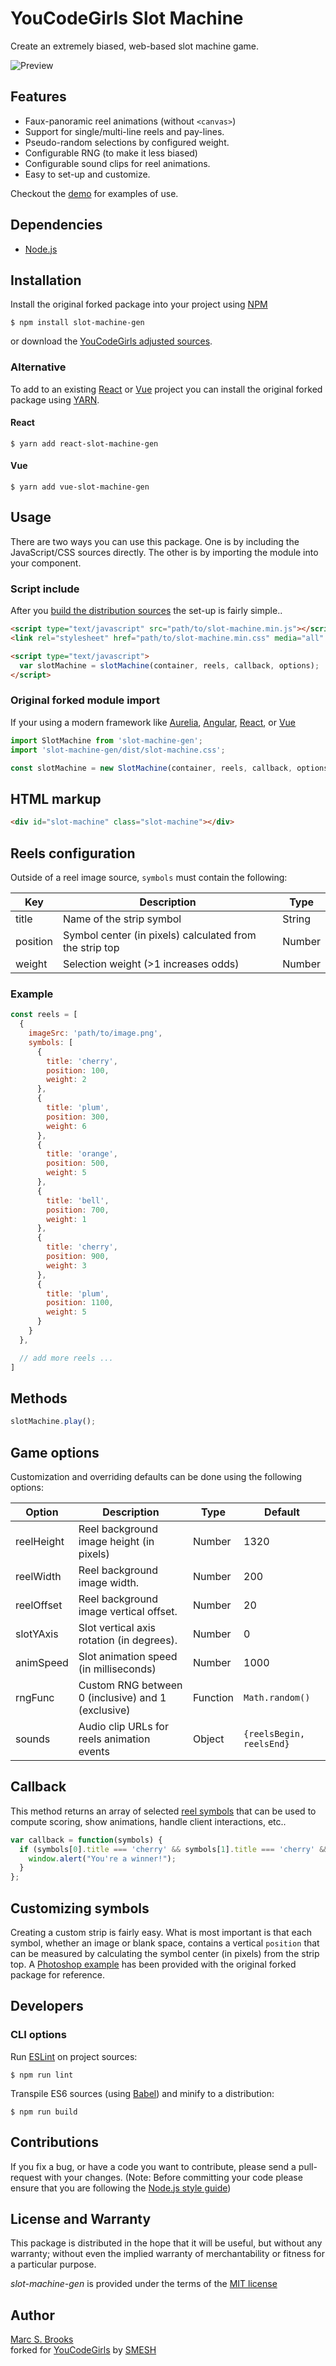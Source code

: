 # YouCodeGirls Slot Machine

Create an extremely biased, web-based slot machine game.

![Preview](https://raw.githubusercontent.com/smesh109/ycg-slotmachine/master/package.png)

## Features

- Faux-panoramic reel animations (without `<canvas>`)
- Support for single/multi-line reels and pay-lines.
- Pseudo-random selections by configured weight.
- Configurable RNG (to make it less biased)
- Configurable sound clips for reel animations.
- Easy to set-up and customize.

Checkout the [demo](https://smesh109.github.io/ycg-slotmachine/demo/) for examples of use.

## Dependencies

- [Node.js](https://nodejs.org)

## Installation

Install the original forked package into your project using [NPM](https://npmjs.com)

    $ npm install slot-machine-gen

or download the [YouCodeGirls adjusted sources](https://github.com/SMESH109/ycg-slotmachine/archive/master.zip).

### Alternative

To add to an existing [React](https://reactjs.org) or [Vue](https://vuejs.org) project you can install the original forked package using [YARN](https://yarnpkg.com).

#### React

    $ yarn add react-slot-machine-gen

#### Vue

    $ yarn add vue-slot-machine-gen

## Usage

There are two ways you can use this package.  One is by including the JavaScript/CSS sources directly.  The other is by importing the module into your component.

### Script include

After you [build the distribution sources](#cli-options) the set-up is fairly simple..

```html
<script type="text/javascript" src="path/to/slot-machine.min.js"></script>
<link rel="stylesheet" href="path/to/slot-machine.min.css" media="all" />

<script type="text/javascript">
  var slotMachine = slotMachine(container, reels, callback, options);
</script>
```

### Original forked module import

If your using a modern framework like [Aurelia](https://aurelia.io), [Angular](https://angular.io), [React](https://reactjs.org), or [Vue](https://vuejs.org)

```javascript
import SlotMachine from 'slot-machine-gen';
import 'slot-machine-gen/dist/slot-machine.css';

const slotMachine = new SlotMachine(container, reels, callback, options);
```

## HTML markup

```html
<div id="slot-machine" class="slot-machine"></div>
```

## Reels configuration

Outside of a reel image source, `symbols` must contain the following:

| Key      | Description                                             | Type   |
|----------|---------------------------------------------------------|--------|
| title    | Name of the strip symbol                                | String |
| position | Symbol center (in pixels) calculated from the strip top | Number |
| weight   | Selection weight (>1 increases odds)                    | Number |

### Example

```javascript
const reels = [
  {
    imageSrc: 'path/to/image.png',
    symbols: [
      {
        title: 'cherry',
        position: 100,
        weight: 2
      },
      {
        title: 'plum',
        position: 300,
        weight: 6
      },
      {
        title: 'orange',
        position: 500,
        weight: 5
      },
      {
        title: 'bell',
        position: 700,
        weight: 1
      },
      {
        title: 'cherry',
        position: 900,
        weight: 3
      },
      {
        title: 'plum',
        position: 1100,
        weight: 5
      }
    }
  },

  // add more reels ...
]
```

## Methods

```javascript
slotMachine.play();

```

## Game options

Customization and overriding defaults can be done using the following options:

| Option     | Description                                        | Type      | Default       |
|------------|----------------------------------------------------|-----------|---------------|
| reelHeight | Reel background image height (in pixels)           | Number    | 1320          |
| reelWidth  | Reel background image width.                       | Number    | 200           |
| reelOffset | Reel background image vertical offset.             | Number    | 20            |
| slotYAxis  | Slot vertical axis rotation (in degrees).          | Number    | 0             |
| animSpeed  | Slot animation speed (in milliseconds)             | Number    | 1000          |
| rngFunc    | Custom RNG between 0 (inclusive) and 1 (exclusive) | Function  | `Math.random()` |
| sounds     | Audio clip URLs for reels animation events         | Object    | `{reelsBegin, reelsEnd}` |

## Callback

This method returns an array of selected [reel symbols](#reels-configuration) that can be used to compute scoring, show animations, handle client interactions, etc..

```javascript
var callback = function(symbols) {
  if (symbols[0].title === 'cherry' && symbols[1].title === 'cherry' && symbols[2].title === 'cherry') {
    window.alert("You're a winner!");
  }
};
```

## Customizing symbols

Creating a custom strip is fairly easy. What is most important is that each symbol, whether an image or blank space, contains a vertical `position` that can be measured by calculating the symbol center (in pixels) from the strip top. A [Photoshop example](https://github.com/SMESH109/ycg-slotmachine/blob/master/images/original/reel-strip.psd) has been provided with the original forked package for reference.

## Developers

### CLI options

Run [ESLint](https://eslint.org) on project sources:

    $ npm run lint

Transpile ES6 sources (using [Babel](https://babeljs.io)) and minify to a distribution:

    $ npm run build

## Contributions

If you fix a bug, or have a code you want to contribute, please send a pull-request with your changes. (Note: Before committing your code please ensure that you are following the [Node.js style guide](https://github.com/felixge/node-style-guide))

## License and Warranty

This package is distributed in the hope that it will be useful, but without any warranty; without even the implied warranty of merchantability or fitness for a particular purpose.

_slot-machine-gen_ is provided under the terms of the [MIT license](http://www.opensource.org/licenses/mit-license.php)

## Author

[Marc S. Brooks](https://github.com/nuxy)  
forked for [YouCodeGirls](https://youcodegirls.de/) by [SMESH](https://github.com/smesh109)
